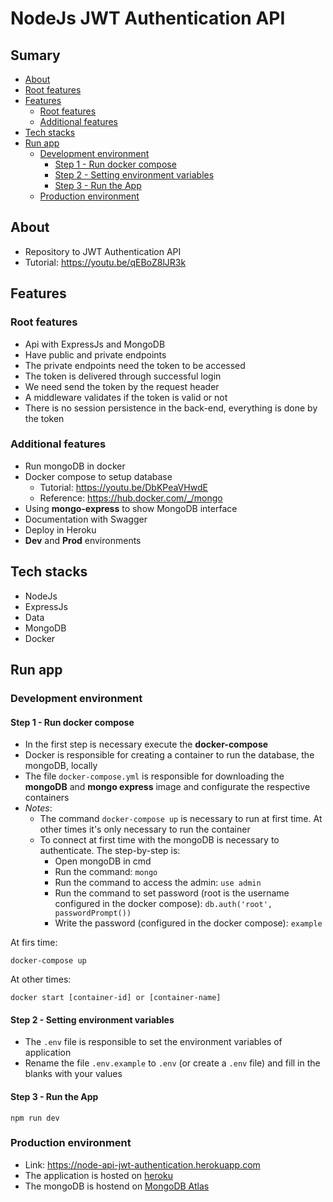 # NodeJs JWT Authentication API

## Sumary
- [About](#about)
- [Root features](#root-features)
- [Features](#features)
    - [Root features](#root-features)
    - [Additional features](#additional-features)
- [Tech stacks](#tech-stacks)
- [Run app](#run-app)
    - [Development environment](#development-environment)
        - [Step 1 - Run docker compose](#step-1)
        - [Step 2 - Setting environment variables](#step-2)
        - [Step 3 - Run the App](#step-3)
    - [Production environment](#production-environment)

## <a name="about"></a> About
- Repository to JWT Authentication API
- Tutorial: https://youtu.be/qEBoZ8lJR3k

## <a name="features"></a> Features

### <a name="root-features"></a> Root features
- Api with ExpressJs and MongoDB
- Have public and private endpoints
- The private endpoints need the token to be accessed
- The token is delivered through successful login
- We need send the token by the request header
- A middleware validates if the token is valid or not
- There is no session persistence in the back-end, everything is done by the token

### <a name="additional-features"></a> Additional features
- Run mongoDB in docker
- Docker compose to setup database
    - Tutorial: https://youtu.be/DbKPeaVHwdE
    - Reference: https://hub.docker.com/_/mongo
- Using **mongo-express** to show MongoDB interface
- Documentation with Swagger
- Deploy in Heroku
- **Dev** and **Prod** environments

## <a name="tech-stacks"></a> Tech stacks
- NodeJs
- ExpressJs
- Data
- MongoDB 
- Docker

## <a name="run-app"></a> Run app 

### <a name="development-environment"></a> Development environment

#### <a name="step-1"></a> Step 1 - Run docker compose
- In the first step is necessary execute the **docker-compose**
- Docker is responsible for creating a container to run the database, the mongoDB, locally
- The file `docker-compose.yml` is responsible for downloading the **mongoDB** and **mongo express** image and configurate the respective containers
- *Notes*:
    - The command `docker-compose up` is necessary to run at first time. At other times it's only necessary to run the container
    - To connect at first time with the mongoDB is necessary to authenticate. The step-by-step is:
        - Open mongoDB in cmd
        - Run the command: `mongo`
        - Run the command to access the admin: `use admin`
        - Run the command to set password (root is the username configured in the docker compose): `db.auth('root', passwordPrompt())`
        - Write the password (configured in the docker compose): `example`

At firs time:
```
docker-compose up
```

At other times:
```
docker start [container-id] or [container-name]
```

#### <a name="step-2"></a> Step 2 - Setting environment variables
- The `.env` file is responsible to set the environment variables of application
- Rename the file `.env.example` to `.env` (or create a `.env` file) and fill in the blanks with your values

#### <a name="step-3"></a> Step 3 - Run the App

```
npm run dev
```

### <a name="production-environment"></a> Production environment

- Link: https://node-api-jwt-authentication.herokuapp.com
- The application is hosted on [heroku](https://dashboard.heroku.com)
- The mongoDB is hostend on [MongoDB Atlas](https://www.mongodb.com/atlas/database) 
